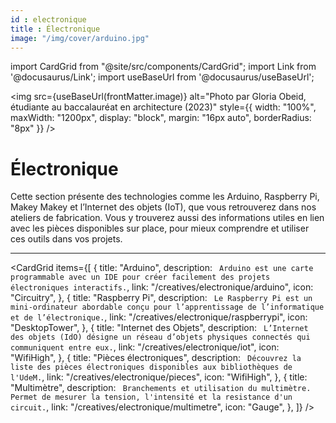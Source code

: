 ```yaml
---
id : electronique
title : Électronique
image: "/img/cover/arduino.jpg"
---
```


import CardGrid from "@site/src/components/CardGrid";
import Link from '@docusaurus/Link';
import useBaseUrl from '@docusaurus/useBaseUrl';

<img 
  src={useBaseUrl(frontMatter.image)} 
  alt="Photo par Gloria Obeid, étudiante au baccalauréat en architecture (2023)"
  style={{
    width: "100%",
    maxWidth: "1200px",
    display: "block",
    margin: "16px auto",
    borderRadius: "8px"
  }} 
/>

# Électronique

Cette section présente des technologies comme les Arduino, Raspberry Pi, Makey Makey et l’Internet des objets (IoT), que vous retrouverez dans nos ateliers de fabrication. Vous y trouverez aussi des informations utiles en lien avec les pièces disponibles sur place, pour mieux comprendre et utiliser ces outils dans vos projets.

---


<CardGrid
  items={[
    {
      title: "Arduino",
      description: `
      Arduino est une carte programmable avec un IDE pour créer facilement des projets électroniques interactifs.`,
      link: "/creatives/electronique/arduino",
      icon: "Circuitry",
    },
    {
      title: "Raspberry Pi",
      description: `
      Le Raspberry Pi est un mini-ordinateur abordable conçu pour l’apprentissage de l’informatique et de l’électronique.`,
      link: "/creatives/electronique/raspberrypi",
      icon: "DesktopTower",
    },
    {
      title: "Internet des Objets",
      description: `
      L’Internet des objets (IdO) désigne un réseau d’objets physiques connectés qui communiquent entre eux.`,
      link: "/creatives/electronique/iot",
      icon: "WifiHigh",
    },
    {
      title: "Pièces électroniques",
      description: ` Découvrez la liste des pièces électroniques disponibles aux bibliothèques de l'UdeM.`,
      link: "/creatives/electronique/pieces",
      icon: "WifiHigh",
    },
    {
      title: "Multimètre",
      description: `
      Branchements et utilisation du multimètre. Permet de mesurer la tension, l'intensité et la resistance d'un circuit.`,
      link: "/creatives/electronique/multimetre",
      icon: "Gauge",
    },
  ]}
/>
